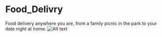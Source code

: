 # Food_Delivry
Food delivery anywhere you are, from a family picnic in the park to your date night at home. 
![Alt text](rhttps://github.com/mtlabdo/Food_Delivry/blob/master/Capture%20d%E2%80%99e%CC%81cran%202019-01-15%20a%CC%80%2018.16.37.png?raw=true "Title")
